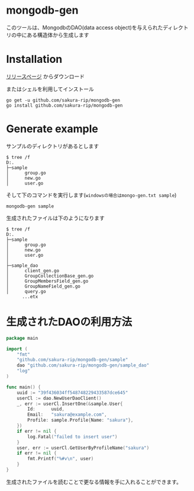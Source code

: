 # mongodb-gen

このツールは、MongodbのDAO(data access object)を与えられたディレクトリの中にある構造体から生成します

# Installation

[リリースページ](https://github.com/sakura-rip/mongodb-gen/releases) からダウンロード 

またはシェルを利用してインストール

```shell
go get -u github.com/sakura-rip/mongodb-gen
go install github.com/sakura-rip/mongodb-gen
```

# Generate example

サンプルのディレクトリがあるとします

```shell
$ tree /f
D:.
├─sample  
│      group.go  
│      new.go  
│      user.go  
```

そして下のコマンドを実行します(`windowsの場合はmongo-gen.txt sample`)

```shell
mongodb-gen sample
```

生成されたファイルは下のようになります

```shell
$ tree /f
D:.
├─sample
│      group.go
│      new.go
│      user.go
│
├─sample_dao
│      client_gen.go
│      GroupCollectionBase_gen.go
│      GroupMembersField_gen.go
│      GroupNameField_gen.go
│      query.go
      ...etx
```

# 生成されたDAOの利用方法

```go
package main

import (
	"fmt"
	"github.com/sakura-rip/mongodb-gen/sample"
	dao "github.com/sakura-rip/mongodb-gen/sample_dao"
	"log"
)

func main() {
	uuid := "39f436034ff548748229433587dce645"
	userCl := dao.NewUserDaoClient()
	_, err := userCl.InsertOne(&sample.User{
		Id:      uuid,
		Email:   "sakura@example.com",
		Profile: sample.Profile{Name: "sakura"},
	})
	if err != nil {
		log.Fatal("failed to insert user")
	}
	user, err := userCl.GetUserByProfileName("sakura")
	if err != nil {
		fmt.Printf("%#v\n", user)
	}
}
```

生成されたファイルを読むことで更なる情報を手に入れることができます。